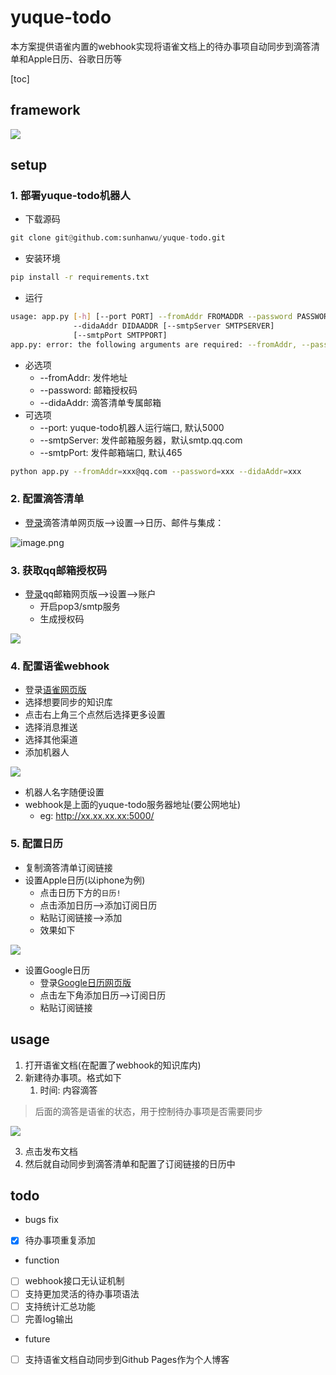 # yuque-todo

本方案提供语雀内置的webhook实现将语雀文档上的待办事项自动同步到滴答清单和Apple日历、谷歌日历等

[toc]



## framework
![](https://cdn.nlark.com/yuque/0/2022/jpeg/671301/1656297091594-93db4352-1a4f-43db-817d-8529c484efc5.jpeg)
## setup
### 1. 部署yuque-todo机器人

- 下载源码
```python
git clone git@github.com:sunhanwu/yuque-todo.git
```

- 安装环境
```bash
pip install -r requirements.txt
```

- 运行
```bash
usage: app.py [-h] [--port PORT] --fromAddr FROMADDR --password PASSWORD
              --didaAddr DIDAADDR [--smtpServer SMTPSERVER]
              [--smtpPort SMTPPORT]
app.py: error: the following arguments are required: --fromAddr, --password, --didaAddr
```

   - 必选项
      - --fromAddr: 发件地址
      - --password: 邮箱授权码
      - --didaAddr: 滴答清单专属邮箱
   - 可选项
      - --port: yuque-todo机器人运行端口, 默认5000
      - --smtpServer: 发件邮箱服务器，默认smtp.qq.com
      - --smtpPort: 发件邮箱端口, 默认465
```bash
python app.py --fromAddr=xxx@qq.com --password=xxx --didaAddr=xxx
```
### 2. 配置滴答清单

- [登录](https://dida365.com/webapp/#settings/subscribe)滴答清单网页版-->设置-->日历、邮件与集成：

![image.png](https://ipic-picgo.oss-cn-beijing.aliyuncs.com/20220627110042.png)

### 3. 获取qq邮箱授权码

- [登录](https://mail.qq.com/)qq邮箱网页版-->设置-->账户
   - 开启pop3/smtp服务
   - 生成授权码

![](https://ipic-picgo.oss-cn-beijing.aliyuncs.com/20220627110153.png)
### 4. 配置语雀webhook

- 登录[语雀网页版](https://www.yuque.com/dashboard)
- 选择想要同步的知识库
- 点击右上角三个点然后选择更多设置
- 选择消息推送
- 选择其他渠道
- 添加机器人

![](https://ipic-picgo.oss-cn-beijing.aliyuncs.com/20220627110208.png)

- 机器人名字随便设置
- webhook是上面的yuque-todo服务器地址(要公网地址)
   - eg: http://xx.xx.xx.xx:5000/
### 5. 配置日历

- 复制滴答清单订阅链接
- 设置Apple日历(以iphone为例)
   - 点击日历下方的`日历!`
   - 点击添加日历-->添加订阅日历
   - 粘贴订阅链接-->添加
   - 效果如下

![](https://ipic-picgo.oss-cn-beijing.aliyuncs.com/20220627110221.png)

- 设置Google日历
   - 登录[Google日历网页版](https://calendar.google.com/calendar/u/0/r?pli=1)
   - 点击左下角添加日历-->订阅日历
   - 粘贴订阅链接
## usage

1. 打开语雀文档(在配置了webhook的知识库内)
1. 新建待办事项。格式如下
   1. 时间: 内容滴答
> 后面的滴答是语雀的状态，用于控制待办事项是否需要同步

![](https://ipic-picgo.oss-cn-beijing.aliyuncs.com/20220627110243.png)

3. 点击发布文档
4. 然后就自动同步到滴答清单和配置了订阅链接的日历中

## todo

+ bugs fix
+ [x] 待办事项重复添加
+ function
+ [ ] webhook接口无认证机制
+ [ ] 支持更加灵活的待办事项语法
+ [ ] 支持统计汇总功能
+ [ ] 完善log输出
+ future
+ [ ] 支持语雀文档自动同步到Github Pages作为个人博客
